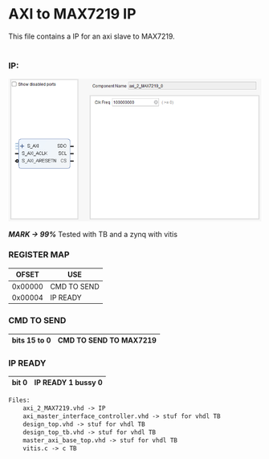 # AXI to MAX7219 IP
This file contains a IP for an axi slave to MAX7219.<br>
<br>

### IP:
![IP](IP.png)

***MARK -> 99%***
Tested with TB and a zynq with vitis

### REGISTER MAP
|    OFSET     | USE |
|--------------|--------------|
| 0x00000      | CMD TO SEND      |
| 0x00004      | IP READY      |

### CMD TO SEND

| bits 15 to 0     | CMD TO SEND TO MAX7219|
|------------|---------------|

### IP READY 

| bit 0     | IP READY 1 bussy 0|
|------------|---------------|


```
Files:
    axi_2_MAX7219.vhd -> IP
    axi_master_interface_controller.vhd -> stuf for vhdl TB
    design_top.vhd -> stuf for vhdl TB
    design_top_tb.vhd -> stuf for vhdl TB
    master_axi_base_top.vhd -> stuf for vhdl TB
    vitis.c -> c TB
```

<br>



